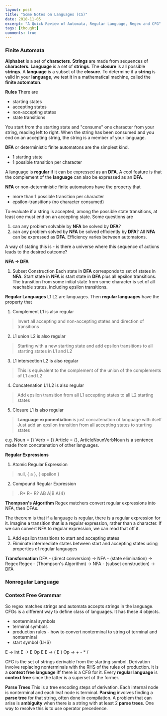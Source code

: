 ```yaml
---
layout: post
title: "Some Notes on Languages (CS)"
date: 2018-11-05
excerpt: "A Quick Review of Automata, Regular Language, Regex and CFG"
tags: [thought]
comments: true
---
```

### Finite Automata ###
**Alphabet** is a set of **characters**. **Strings** are made from sequences of **characters**.
**Language** is a set of **strings**. The **closure** is all possible **strings**. A **language** is a subset of the **closure**. To determine if a **string** is valid in your **language**, we test it in a mathematical machine, called the **finite automaton**.

**Rules**
There are
* starting states
* accepting states
* non-accepting states
* state transitions

You start from the starting state and "consume" one character from your string, reading left to right. When the string has been consumed and you end on an accepting string, the string is a member of your language.

**DFA** or deterministic finite automatons are the simplest kind.
* 1 starting state
* 1 possible transition per character

A language is **regular** if it can be expressed as an **DFA**.
A cool feature is that the complement of the **language** can also be expressed as an **DFA**.

**NFA** or non-deterministic finite automatons have the property that
* more than 1 possible transition per character
* epsilon-transitions (no character consumed)

To evaluate if a string is accepted, among the possible state transitions,
at least one must end on an accepting state. Some questions are
1. can any problem solvable by **NFA** be solved by **DFA**?
2. can any problem solved by **NFA** be solved efficiently by **DFA**?
All **NFA** can be expressed as **DFA**. Efficiency varies between automatons.

A way of stating this is - is there a universe where this sequence of actions leads to the desired outcome?

**NFA -> DFA**
1. Subset Construction
Each state in **DFA** corresponds to set of states in **NFA**.
Start state in **NFA** is start state in **DFA** plus all epsilon transitions.
The transition from some initial state from some character is set of all reachable states, including epsilon transitions.

**Regular Languages**
L1 L2 are languages. Then **regular languages** have the property that
1. Complement L1 is also regular
>Invert all accepting and non-accepting states and direction of transitions
2. L1 union L2 is also regular
>Starting with a new starting state and add epsilon transitions to all starting states in L1 and L2
3. L1 intersection L2 is also regular
>This is equivalent to the complement of the union of the complements of L1 and L2
4. Concatenation L1 L2 is also regular
>Add epsilon transition from all L1 accepting states to all L2 starting states
5. Closure L1 is also regular
>**Language exponentiation** is just concatenation of language with itself
>Just add an epsilon transition from all accepting states to starting states 

e.g. Noun = {} Verb = {} Article = {}, ArticleNounVerbNoun is a sentence made from concatenation of other languages.

**Regular Expressions**
1. Atomic Regular Expression
>null, { a }, { epsilon }
2. Compound Regular Expression
>.
>R*
>R+
>R?
>AB
>A|B
>A{4}

**Thompson's Algorithm**
Regex matchers convert regular expressions into NFA, then DFAs.

The theorem is that if a language is regular, there is a regular expression for it.
Imagine a transition that is a regular expression, rather than a character.
If we can convert NFA to regular expression, we can read that off it.
1. Add epsilon transitions to start and accepting states
2. Eliminate intermediate states between start and accepting states using properties of regular languages

**Transformation**
DFA - (direct conversion) -> NFA - (state elimination) -> Regex
Regex - (Thompson's Algorithm) -> NFA - (subset construction) -> DFA

### Nonregular Language ###

### Context Free Grammar ###
So regex matches strings and automata accepts strings in the language. CFGs is a different way to define class of languages.
It has these 4 objects.
* nonterminal symbols
* terminal symbols
* production rules - how to convert nonterminal to string of terminal and nonterminal
* start symbol (LHS)

E -> int
E -> E Op E
E -> ( E )
Op -> + - * /

CFG is the set of strings derivable from the starting symbol.
Derivation involve replacing nonterminals with the RHS of the rules of production.
It is a **context free language** iff there is a CFG for it.
Every **regular language** is **context free** since the latter is a superset of the former.

**Parse Trees**
This is a tree encoding steps of derivation. Each internal node is nonterminal and each leaf node is terminal.
**Parsing** involves finding a **parse tree** for that string, often done in compilation.
A problem that can arise is **ambiguity** when there is a string with at least 2 **parse trees**.
One way to resolve this is to use operator precedence.

